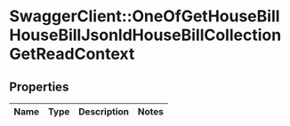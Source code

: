 # SwaggerClient::OneOfGetHouseBillHouseBillJsonldHouseBillCollectionGetReadContext

## Properties
Name | Type | Description | Notes
------------ | ------------- | ------------- | -------------

